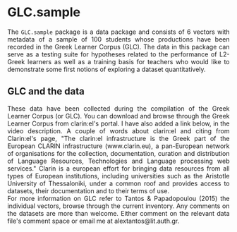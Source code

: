 # GLC.sample
<div align="justify">
The <code>GLC.sample</code> package is a data package and consists of 6 vectors with metadata of a sample of 100 students whose productions have been recorded in the Greek Learner Corpus (GLC). The data in this package can serve as a testing suite for hypotheses related to the performance of L2-Greek learners as well as a training basis for teachers who would like to demonstrate some first notions of exploring a dataset quantitatively. </div>  

## GLC and the data
<div align="justify">
These data have been collected during the compilation of the Greek Learner Corpus (or GLC). You can download and browse through the Greek Learner Corpus from clarin:el's portal. I have also added a link below, in the video description. A couple of words about clarin:el and citing from Clarin:el's page, "The clarin:el infrastructure is the Greek part of the European CLARIN infrastructure (www.clarin.eu), a pan-European network of organisations for the collection, documentation, curation and distribution of Language Resources, Technologies and Language processing web services." Clarin is a european effort for bringing data resources from all types of European institutions, including universities such as the Aristotle University of Thessaloniki, under a common roof and provides access to datasets, their documentation and to their terms of use. </div>
<div align="justify">
For more information on GLC refer to Tantos & Papadopoulou (2015)  the individual vectors, browse through the current inventory. Any comments on the datasets are more than welcome. Either comment on the relevant data file's comment space or email me at alextantos@lit.auth.gr. </div>
